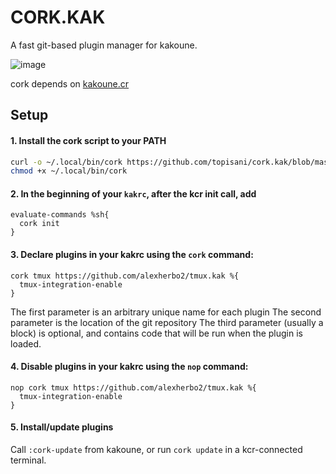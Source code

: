 # CORK.KAK
A fast git-based plugin manager for kakoune.

![image](https://user-images.githubusercontent.com/3133596/128006548-3f1acb2e-3ab0-490e-98ba-8d0cdf1412b4.png)


cork depends on [kakoune.cr](https://github.com/alexherbo2/kakoune.cr)

## Setup

#### 1. Install the cork script to your PATH
```sh
curl -o ~/.local/bin/cork https://github.com/topisani/cork.kak/blob/master/cork.sh
chmod +x ~/.local/bin/cork
```

#### 2. In the beginning of your `kakrc`, after the kcr init call, add
```kak
evaluate-commands %sh{
  cork init
}
```

#### 3. Declare plugins in your kakrc using the `cork` command:
```kak
cork tmux https://github.com/alexherbo2/tmux.kak %{
  tmux-integration-enable
}
```
The first parameter is an arbitrary unique name for each plugin
The second parameter is the location of the git repository
The third parameter (usually a block) is optional, and contains
code that will be run when the plugin is loaded.

#### 4. Disable plugins in your kakrc using the `nop` command:
```kak
nop cork tmux https://github.com/alexherbo2/tmux.kak %{
  tmux-integration-enable
}
```

#### 5. Install/update plugins 
Call `:cork-update` from kakoune, or run `cork update` in a kcr-connected terminal.
